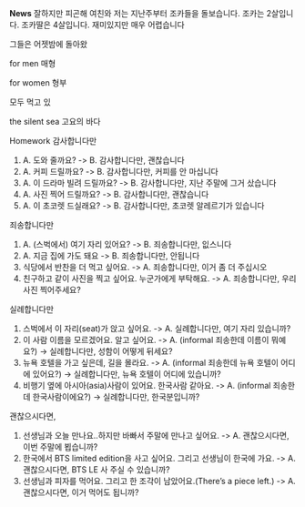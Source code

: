 **News**
잘하지만 피곤해
여친와 저는 지난주부터 조카들을 돌보습니다.
조카는 2살입니다.
조카딸은 4살입니다.
재미있지만 매우 어렵습니다

그들은 어젯밤에 돌아왔

for men
매형

for women
형부

모두 먹고 있

the silent sea
고요의 바다

Homework
감사합니다만

1. A. 도와 줄까요? -> B. 감사합니다만, 괜찮습니다
2. A. 커피 드릴까요? -> B. 감사합니다만, 커피를 안 마십니다
3. A. 이 드라마 빌려 드릴까요? -> B. 감사합니다만, 지난 주말에 그거 샀습니다
4. A. 사진 찍어 드릴까요? -> B. 감사합니다만, 괜찮습니다
5. A. 이 초코렛 드실래요? -> B. 감사합니다만, 초코렛 알레르기가 있습니다

죄송합니다만

1. A. (스벅에서) 여기 자리 있어요? -> B. 죄송합니다만, 잆스니다
2. A. 지금 집에 가도 돼요 -> B. 죄송합니다만, 안됩니다
3. 식당에서 반찬을 더 먹고 싶어요. -> A. 죄송합니다만, 이거 좀 더 주십시오
4. 친구하고 같이 사진을 찍고 싶어요. 누군가에게 부탁해요. -> A. 죄송합니다만, 우리 사진 찍어주세요?

실례합니다만

1. 스벅에서 이 자리(seat)가 앉고 싶어요. -> A. 실례합니다만, 여기 자리 있습니까?
2. 이 사람 이름을 모르겠어요. 알고 싶어요. -> A. (informal 죄송한데 이름이 뭐예요?) -> 실례합니다만, 성함이 어떻게 뒤세요?
3. 뉴욕 호텔을 가고 싶은데, 길을 몰라요. -> A. (informal 죄송한데 뉴욕 호텔이 어디에 있어요?) -> 실례합니다만, 뉴욕 호텔이 어디에 있습니까?
4. 비행기 옆에 아시아(asia)사람이 있어요. 한국사람 같아요. -> A. (informal 죄송한데 한국사람이에요?) -> 실례합니다만, 한국분입니까?

괜찮으시다면,

1. 선생님과 오늘 만나요..하지만 바빠서 주말에 만나고 싶어요.
   -> A. 괜찮으시다면, 이번 주말에 뵙습니까?
2. 한국에서 BTS limited edition을 사고 싶어요. 그리고 선생님이 한국에 가요.
   -> A. 괜찮으시다면, BTS LE 사 주실 수 있습니까?
3. 선생님과 피자를 먹어요. 그리고 한 조각이 남았어요.(There’s a piece left.)
   -> A. 괜찮으시다면, 이거 먹어도 됩니까?
